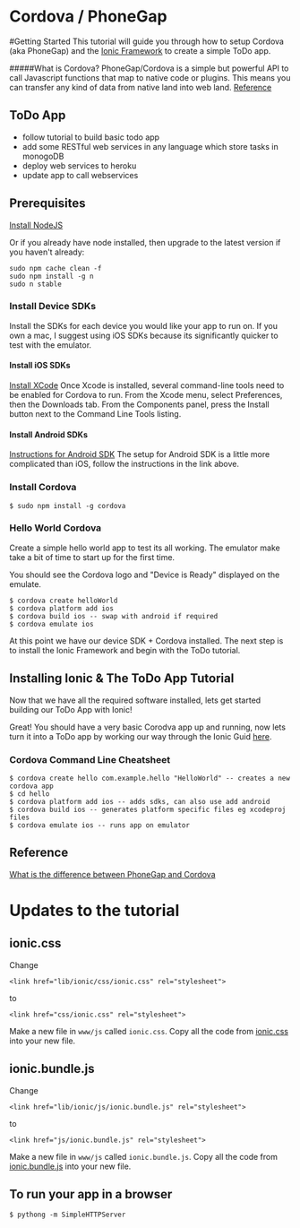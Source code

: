 Cordova / PhoneGap
==========================

#Getting Started
This tutorial will guide you through how to setup Cordova (aka PhoneGap) and the [Ionic Framework](http://ionicframework.com) to create a simple ToDo app.

#####What is Cordova?
PhoneGap/Cordova is a simple but powerful API to call Javascript functions that map to native code or plugins. This means you can transfer any kind of data from native land into web land. [Reference](http://ionicframework.com/blog/what-is-cordova-phonegap/)

## ToDo App
* follow tutorial to build basic todo app
* add some RESTful web services in any language which store tasks in monogoDB
* deploy web services to heroku
* update app to call webservices

## Prerequisites
[Install NodeJS](http://nodejs.org/)

Or if you already have node installed, then upgrade to the latest version if you haven't already:
```
sudo npm cache clean -f
sudo npm install -g n
sudo n stable
```

### Install Device SDKs
Install the SDKs for each device you would like your app to run on. If you own a mac, I suggest using iOS SDKs because its significantly quicker to test with the emulator.

#### Install iOS SDKs
[Install XCode](https://itunes.apple.com/us/app/xcode/id497799835?mt=12)
Once Xcode is installed, several command-line tools need to be enabled for Cordova to run. From the Xcode menu, select Preferences, then the Downloads tab. From the Components panel, press the Install button next to the Command Line Tools listing.

#### Install Android SDKs
[Instructions for Android SDK](http://docs.phonegap.com/en/edge/guide_platforms_android_index.md.html#Android%20Platform%20Guide)
The setup for Android SDK is a little more complicated than iOS, follow the instructions in the link above.

### Install Cordova
```
$ sudo npm install -g cordova
```

### Hello World Cordova
Create a simple hello world app to test its all working. The emulator make take a bit of time to start up for the first time.

You should see the Cordova logo and "Device is Ready" displayed on the emulate.

```
$ cordova create helloWorld
$ cordova platform add ios
$ cordova build ios -- swap with android if required
$ cordova emulate ios
```
At this point we have our device SDK + Cordova installed. The next step is to install the Ionic Framework and begin with the ToDo tutorial.

## Installing Ionic & The ToDo App Tutorial
Now that we have all the required software installed, lets get started building our ToDo App with Ionic!

Great! You should have a very basic Corodva app up and running, now lets turn it into a ToDo app by working our way through the Ionic Guid [here](http://ionicframework.com/docs/guide/starting.html).

###  Cordova Command Line Cheatsheet
```
$ cordova create hello com.example.hello "HelloWorld" -- creates a new cordova app
$ cd hello
$ cordova platform add ios -- adds sdks, can also use add android
$ cordova build ios -- generates platform specific files eg xcodeproj files
$ cordova emulate ios -- runs app on emulator
```

## Reference
[What is the difference between PhoneGap and Cordova](http://ionicframework.com/blog/what-is-cordova-phonegap/)


# Updates to the tutorial
## ionic.css

Change
```
<link href="lib/ionic/css/ionic.css" rel="stylesheet">
```
to
```
<link href="css/ionic.css" rel="stylesheet">
```
Make a new file in `www/js` called `ionic.css`. Copy all the code from [ionic.css](https://raw.githubusercontent.com/driftyco/ionic/master/release/css/ionic.css) into your new file.

## ionic.bundle.js

Change
```
<link href="lib/ionic/js/ionic.bundle.js" rel="stylesheet">
```
to
```
<link href="js/ionic.bundle.js" rel="stylesheet">
```
Make a new file in `www/js` called `ionic.bundle.js`. Copy all the code from [ionic.bundle.js](https://raw.githubusercontent.com/driftyco/ionic/master/release/js/ionic.bundle.js) into your new file.


## To run your app in a browser
```
$ pythong -m SimpleHTTPServer
```
